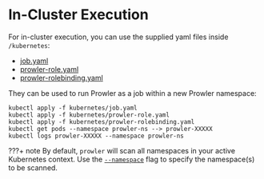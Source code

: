 # In-Cluster Execution

For in-cluster execution, you can use the supplied yaml files inside `/kubernetes`:

* [job.yaml](https://github.com/prowler-cloud/prowler/blob/master/kubernetes/job.yaml)
* [prowler-role.yaml](https://github.com/prowler-cloud/prowler/blob/master/kubernetes/prowler-role.yaml)
* [prowler-rolebinding.yaml](https://github.com/prowler-cloud/prowler/blob/master/kubernetes/prowler-rolebinding.yaml)

They can be used to run Prowler as a job within a new Prowler namespace:

```console
kubectl apply -f kubernetes/job.yaml
kubectl apply -f kubernetes/prowler-role.yaml
kubectl apply -f kubernetes/prowler-rolebinding.yaml
kubectl get pods --namespace prowler-ns --> prowler-XXXXX
kubectl logs prowler-XXXXX --namespace prowler-ns
```

???+ note
    By default, `prowler` will scan all namespaces in your active Kubernetes context. Use the [`--namespace`](https://docs.prowler.com/projects/prowler-open-source/en/latest/tutorials/kubernetes/namespace/) flag to specify the namespace(s) to be scanned.
